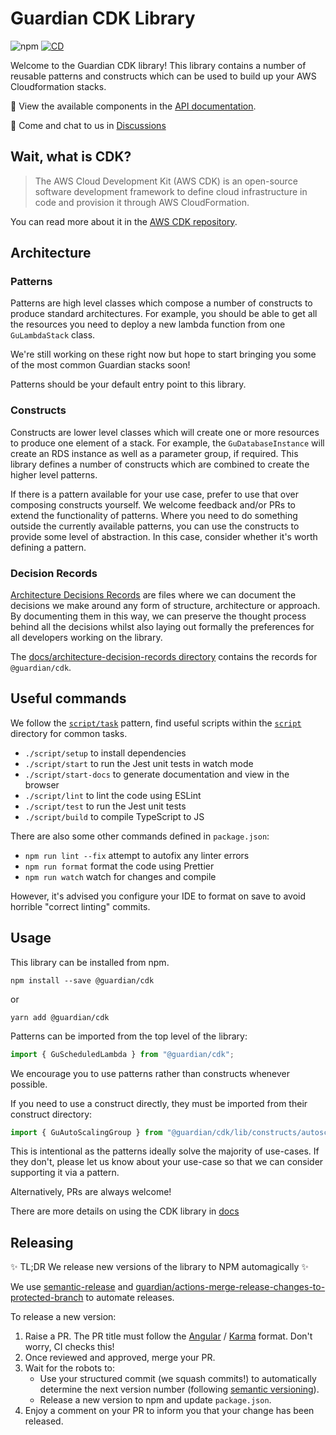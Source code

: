 # Guardian CDK Library

![npm][badge-npm] [![CD][badge-cd]][internal-cd-file]

Welcome to the Guardian CDK library! This library contains a number of reusable patterns and constructs which can be used to build up your AWS Cloudformation stacks.

📖 View the available components in the [API documentation][internal-website].

💬 Come and chat to us in [Discussions][internal-discussions]

## Wait, what is CDK?
> The AWS Cloud Development Kit (AWS CDK) is an open-source software development framework to define cloud infrastructure in code and provision it through AWS CloudFormation.

You can read more about it in the [AWS CDK repository][aws-cdk].

## Architecture
### Patterns
Patterns are high level classes which compose a number of constructs to produce standard architectures.
For example, you should be able to get all the resources you need to deploy a new lambda function from one `GuLambdaStack` class.

We're still working on these right now but hope to start bringing you some of the most common Guardian stacks soon!

Patterns should be your default entry point to this library.

### Constructs
Constructs are lower level classes which will create one or more resources to produce one element of a stack.
For example, the `GuDatabaseInstance` will create an RDS instance as well as a parameter group, if required.
This library defines a number of constructs which are combined to create the higher level patterns.

If there is a pattern available for your use case, prefer to use that over composing constructs yourself.
We welcome feedback and/or PRs to extend the functionality of patterns.
Where you need to do something outside the currently available patterns, you can use the constructs to provide some level of abstraction.
In this case, consider whether it's worth defining a pattern.

### Decision Records
[Architecture Decisions Records][adr] are files where we can document the decisions we make around any form of structure, architecture or approach.
By documenting them in this way, we can preserve the thought process behind all the decisions whilst also laying out formally the preferences for all developers working on the library.

The [docs/architecture-decision-records directory][directory-adr] contains the records for `@guardian/cdk`.

## Useful commands
We follow the [`script/task`][github-scripts] pattern,
find useful scripts within the [`script`][directory-script] directory for common tasks.

- `./script/setup` to install dependencies
- `./script/start` to run the Jest unit tests in watch mode
- `./script/start-docs` to generate documentation and view in the browser
- `./script/lint` to lint the code using ESLint
- `./script/test` to run the Jest unit tests
- `./script/build` to compile TypeScript to JS

There are also some other commands defined in `package.json`:

- `npm run lint --fix` attempt to autofix any linter errors
- `npm run format` format the code using Prettier
- `npm run watch` watch for changes and compile

However, it's advised you configure your IDE to format on save to avoid horrible "correct linting" commits.

## Usage
This library can be installed from npm.

```
npm install --save @guardian/cdk
```

or

```
yarn add @guardian/cdk
```

Patterns can be imported from the top level of the library:

```typescript
import { GuScheduledLambda } from "@guardian/cdk";
```

We encourage you to use patterns rather than constructs whenever possible.

If you need to use a construct directly, they must be imported from their construct directory:

```typescript
import { GuAutoScalingGroup } from "@guardian/cdk/lib/constructs/autoscaling";
```

This is intentional as the patterns ideally solve the majority of use-cases.
If they don't, please let us know about your use-case so that we can consider supporting it via a pattern.

Alternatively, PRs are always welcome!

There are more details on using the CDK library in [docs][directory-docs]

## Releasing

✨ TL;DR We release new versions of the library to NPM automagically ✨

We use [semantic-release] and [guardian/actions-merge-release-changes-to-protected-branch] to automate releases.

To release a new version:
1. Raise a PR. The PR title must follow the [Angular][angular-commits] / [Karma][karma-commits] format. Don't worry, CI checks this!
1. Once reviewed and approved, merge your PR.
1. Wait for the robots to:
   - Use your structured commit (we squash commits!) to automatically determine the next version number (following [semantic versioning][sem-ver]).
   - Release a new version to npm and update `package.json`.
1. Enjoy a comment on your PR to inform you that your change has been released.


<!-- only links below here -->
[badge-cd]: https://github.com/guardian/cdk/actions/workflows/cd.yaml/badge.svg
[badge-npm]: https://img.shields.io/npm/v/@guardian/cdk?style=flat-square

[directory-adr]: ./docs/architecture-decision-records
[directory-docs]: ./docs
[directory-script]: ./script

[internal-cd-file]: https://github.com/guardian/cdk/actions/workflows/cd.yaml
[internal-discussions]: https://github.com/guardian/cdk/discussions
[internal-website]: https://guardian.github.io/cdk/

[adr]: https://github.com/joelparkerhenderson/architecture_decision_recor
[aws-cdk]: https://github.com/aws/aws-cdk
[angular-commits]: https://github.com/angular/angular.js/blob/master/DEVELOPERS.md#commits
[github-scripts]: https://github.com/github/scripts-to-rule-them-all
[guardian/actions-merge-release-changes-to-protected-branch]: https://github.com/guardian/actions-merge-release-changes-to-protected-branch
[karma-commits]: http://karma-runner.github.io/6.1/dev/git-commit-msg.html
[semantic-release]: https://github.com/semantic-release/semantic-release
[sem-ver]: https://semver.org/
